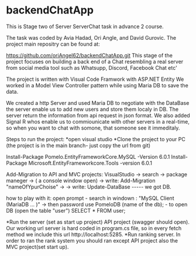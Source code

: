 # backendChatApp
This is Stage two of Server ServerChat task in advance 2 course.

The task was coded by Avia Hadad, Ori Angle, and David Gurovic.
The project main repositry can be found at:

https://github.com/oriAngel62/backendChatApp.git
This stage of the project focuses on building a back end of a Chat
resembling a real server from social media tool such as Whatsupp, Discord, Facebook Chat etc'

The project is written with Visual Code Framwork with ASP.NET Entity
We worked in a Model View Controller pattern while using Maria DB to save the data.

We created a http Server and used Maria DB to negotiate with the DataBase
the server enable us to add new users and store them localy in DB.
The server return the information from api request in json format. 
We also added Signal R whos enable us to commiounicate with other servers in 
a real-time, so when you want to chat with somone, that someone see it immeditaly. 

Steps to run the project:
*open visual studio
*Clone the project to your PC (the project is in the main branch- just copy the url from git)

Install-Package Pomelo.EntityFrameworkCore.MySQL -Version 6.0.1
Install-Package Microsoft.EntityFrameworkcore.Tools -version 6.0.1

Add-Migration to API and MVC projects:
VisualStudio -> search -> package maneger -> ( a console window open) -> write: Add-Migration "nameOfYpurChoise"  ->
-> write: Update-DataBase   -----  we got DB.

how to play with it:
open prompt - search in windown : "MySQL Client (MariaDB ... )" -> then password
use PomeloDB (name of the db);   - to open DB
(open the table "user") SELECT * FROM user;

*Run the server (set as start up project) API project (swagger should open).
Our working url server is hard coded in program.cs file, so in every fetch method we include this url http://localhost:5285.
*Run ranking server.
In order to ran the rank system you should ran except API project also the MVC project(set start up).
